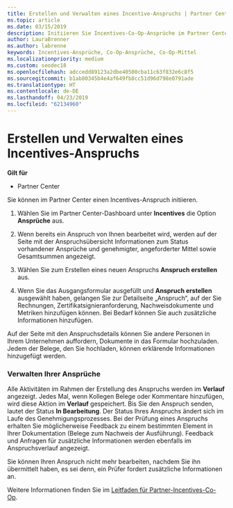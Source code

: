 ```yaml
---
title: Erstellen und Verwalten eines Incentive-Anspruchs | Partner Center
ms.topic: article
ms.date: 03/15/2019
description: Initiieren Sie Incentives-Co-Op-Ansprüche im Partner Center. Alle Aktivitäten im Rahmen der Erstellung des Anspruchs werden im Verlauf angezeigt.
author: LauraBrenner
ms.author: labrenne
keywords: Incentives-Ansprüche, Co-Op-Ansprüche, Co-Op-Mittel
ms.localizationpriority: medium
ms.custom: seodec18
ms.openlocfilehash: adccedd89123a2dbe40500cba11c63f832e6c8f5
ms.sourcegitcommit: b1ab80345b4e4af649fb8cc51d96d798e0791ade
ms.translationtype: HT
ms.contentlocale: de-DE
ms.lasthandoff: 04/23/2019
ms.locfileid: "62134960"
---
```

# <a name="create-and-manage-an-incentives-claim"></a>Erstellen und Verwalten eines Incentives-Anspruchs

**Gilt für**
- Partner Center

Sie können im Partner Center einen Incentives-Anspruch initiieren. 

1. Wählen Sie im Partner Center-Dashboard unter **Incentives** die Option **Ansprüche** aus.

2.  Wenn bereits ein Anspruch von Ihnen bearbeitet wird, werden auf der Seite mit der Anspruchsübersicht Informationen zum Status vorhandener Ansprüche und genehmigter, angeforderter Mittel sowie Gesamtsummen angezeigt.

3.  Wählen Sie zum Erstellen eines neuen Anspruchs **Anspruch erstellen** aus.

4.  Wenn Sie das Ausgangsformular ausgefüllt und **Anspruch erstellen** ausgewählt haben, gelangen Sie zur Detailseite „Anspruch“, auf der Sie Rechnungen, Zertifikatsignieranforderung, Nachweisdokumente und Metriken hinzufügen können. Bei Bedarf können Sie auch zusätzliche Informationen hinzufügen.

Auf der Seite mit den Anspruchsdetails können Sie andere Personen in Ihrem Unternehmen auffordern, Dokumente in das Formular hochzuladen. Jedem der Belege, den Sie hochladen, können erklärende Informationen hinzugefügt werden. 

### <a name="manage-your-claims"></a>Verwalten Ihrer Ansprüche

Alle Aktivitäten im Rahmen der Erstellung des Anspruchs werden im **Verlauf** angezeigt. Jedes Mal, wenn Kollegen Belege oder Kommentare hinzufügen, wird diese Aktion im **Verlauf** gespeichert. Bis Sie den Anspruch senden, lautet der Status **In Bearbeitung**. Der Status Ihres Anspruchs ändert sich im Laufe des Genehmigungsprozesses. Bei der Prüfung eines Anspruchs erhalten Sie möglicherweise Feedback zu einem bestimmten Element in Ihrer Dokumentation (Belege zum Nachweis der Ausführung). Feedback und Anfragen für zusätzliche Informationen werden ebenfalls im Anspruchsverlauf angezeigt. 

Sie können Ihren Anspruch nicht mehr bearbeiten, nachdem Sie ihn übermittelt haben, es sei denn, ein Prüfer fordert zusätzliche Informationen an.

Weitere Informationen finden Sie im [Leitfaden für Partner-Incentives-Co-Op](https://assets.microsoft.com/coop-guidebook.pdf).
